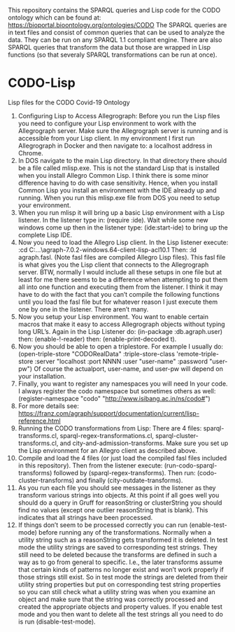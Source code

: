 This repository contains the SPARQL queries and Lisp code for the CODO ontology which can be found at: https://bioportal.bioontology.org/ontologies/CODO  The SPARQL queries are in text files and consist of common queries that can be used to analyze the data. They can be run on any SPARQL 1.1 compliant engine. There are also SPARQL queries that transform the data but those are wrapped in Lisp functions (so that severaly SPARQL transformations can be run at once). 
# CODO-Lisp
Lisp files for the CODO Covid-19 Ontology
1.	Configuring Lisp to Access Allegrograph: Before you run the Lisp files you need to configure your Lisp environment to work with the Allegrograph server. Make sure the Allegrograph server is running and is accessible from your Lisp client. In my environment I first run Allegrograph in Docker and then navigate to: a localhost address in Chrome. 
2.	In DOS navigate to the main Lisp directory. In that directory there should be a file called mlisp.exe. This is not the standard Lisp that is installed when you install Allegro Common Lisp. I think there is some minor difference having to do with case sensitivity. Hence, when you install Common Lisp you install an environment with the IDE already up and running. When you run this mlisp.exe file from DOS you need to setup your environment. 
3.	When you run mlisp it will bring up a basic Lisp environment with a Lisp listener. In the listener type in: (require :ide).  Wait while some new windows come up then in the listener type: (ide:start-ide) to bring up the complete Lisp IDE. 
4.	Now you need to load the Allegro Lisp client. In the Lisp listener execute:  :cd C:\...\agraph-7.0.2-windows.64-client-lisp-acl10.1  Then: :ld agraph.fasl. (Note fasl files are compiled Allegro Lisp files). This fasl file is what gives you the Lisp client that connects to the Allegrograph server. BTW, normally I would include all these setups in one file but at least for me there seems to be a difference when attempting to put them all into one function and executing them from the listener. I think it may have to do with the fact that you can’t compile the following functions until you load the fasl file but for whatever reason I just execute them one by one in the listener. There aren’t many. 
5.	Now you setup your Lisp environment. You want to enable certain macros that make it easy to access Allegrograph objects without typing long URL’s. Again in the Lisp Listener do: (in-package :db.agraph.user)  then: (enable-!-reader) then: (enable-print-decoded t). 
6.	Now you should be able to open a triplestore. For example I usually do: (open-triple-store "CODORealData"    :triple-store-class  'remote-triple-store    :server "localhost  :port NNNN :user "user-name" :password "user-pw") Of course the actualport,  user-name, and user-pw will depend on your installation. 
7.	Finally, you want to register any namespaces you will need In your code. I always register the codo namespace but sometimes others as well: (register-namespace "codo" "http://www.isibang.ac.in/ns/codo#")
8.	For more details see: https://franz.com/agraph/support/documentation/current/lisp-reference.html 
1.	Running the CODO transformations from Lisp: There are 4 files: sparql-transforms.cl, sparql-regex-transformations.cl, sparql-cluster-transforms.cl, and city-and-admission-transforms. Make sure you set up the Lisp environment for an Allegro client as described above. 
2.	Compile and load the 4 files (or just load the compiled fasl files included in this repository). Then from the listener execute: (run-codo-sparql-transforms) followed by (sparql-regex-transforms). Then run: (codo-cluster-transforms) and finally (city-outdate-transforms).  
3.	As you run each file you should see messages in the listener as they transform various strings into objects. At this point if all goes well you should do a query in Gruff for reasonString or clusterString you should find no values (except one outlier reasonString that is blank). This indicates that all strings have been processed. 
4.	If things don’t seem to be processed correctly you can run (enable-test-mode) before running any of the transformations. Normally when a utility string such as a reasonString gets transformed it is deleted. In test mode the utility strings are saved to corresponding test strings. They still need to be deleted because the transforms are defined in such a way as to go from general to specific. I.e., the later transforms assume that certain kinds of patterns no longer exist and won’t work properly if those strings still exist. So in test mode the strings are deleted from their utility string properties but put on corresponding test string properties so you can still check what a utility string was when you examine an object and make sure that the string was correctly processed and created the appropriate objects and property values. 
If you enable test mode and you then want to delete all the test strings all you need to do is run (disable-test-mode). 
